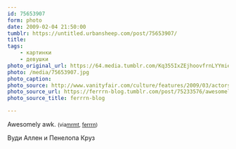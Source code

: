 ```yaml
---
id: 75653907
form: photo
date: 2009-02-04 21:50:00
tumblr: https://untitled.urbansheep.com/post/75653907/
title:
tags:
    - картинки
    - девушки
photo_original_url: https://64.media.tumblr.com/Kq355IxZEjhoovfrnLYYmieco1_1280.jpg
photo: /media/75653907.jpg
photo_caption: 
photo_source: http://www.vanityfair.com/culture/features/2009/03/actors-directors-portfolio200903?slide=5#globalNav
photo_source_url: https://ferrrn-blog.tumblr.com/post/75233576/awesomely-awk
photo_source_title: ferrrn-blog

---
```


<p>Awesomely awk. <small>(via<a href="http://mrmt.tumblr.com/post/75616248/ferrrn-awesomely-awk">mrmt</a>, <a href="http://ferrrn.tumblr.com/post/75233576/awesomely-awk">ferrrn</a>)</small></p>

<p>Вуди Аллен и Пенелопа Круз</p>
